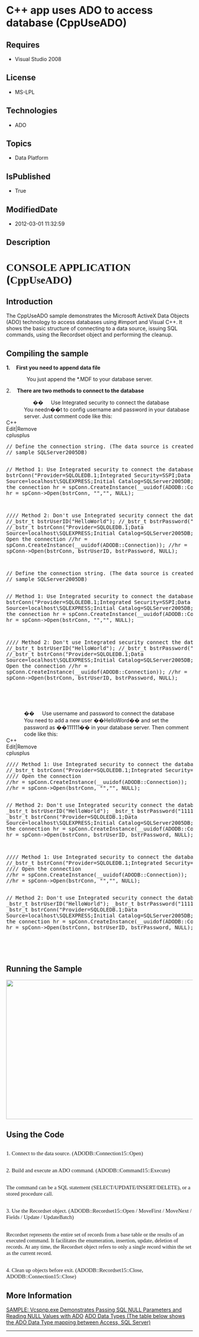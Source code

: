 # C++ app uses ADO to access database (CppUseADO)
## Requires
* Visual Studio 2008
## License
* MS-LPL
## Technologies
* ADO
## Topics
* Data Platform
## IsPublished
* True
## ModifiedDate
* 2012-03-01 11:32:59
## Description

<h1><span style="font-family:������">CONSOLE APPLICATION</span> (<span style="font-family:������">CppUseADO</span>)</h1>
<h2>Introduction</h2>
<p class="MsoNormal">The CppUseADO sample demonstrates the Microsoft ActiveX Data Objects (ADO) technology to access databases using #import and Visual C&#43;&#43;. It shows the basic structure of connecting to a data source, issuing SQL commands, using the Recordset
 object and performing the cleanup.<span style="">&nbsp; </span><span style=""></span></p>
<h2><span style="">Compiling the sample </span></h2>
<p class="MsoListParagraph" style=""><b style=""><span style=""><span style="">1.<span style="font:7.0pt &quot;Times New Roman&quot;">&nbsp;&nbsp;&nbsp;&nbsp;&nbsp;&nbsp;
</span></span></span></b><b style=""><span style="">First you need to append data file
</span></b></p>
<p class="MsoNormal"><span style=""><span style="">&nbsp;&nbsp;&nbsp;&nbsp;&nbsp;&nbsp;&nbsp;&nbsp;&nbsp;&nbsp;&nbsp;&nbsp;&nbsp;
</span>You just append the *.MDF to your database server.<b style=""> </b></span></p>
<p class="MsoListParagraphCxSpFirst" style=""><span style=""><span style="">2.<span style="font:7.0pt &quot;Times New Roman&quot;">&nbsp;&nbsp;&nbsp;&nbsp;&nbsp;&nbsp;
</span></span></span><b style=""><span style="">There are two methods to connect to the database</span></b><span style="">
</span></p>
<p class="MsoListParagraphCxSpLast" style="margin-top:0cm; margin-right:0cm; margin-bottom:0cm; margin-left:54.0pt; margin-bottom:.0001pt; line-height:normal; text-autospace:none">
<span style="font-family:Symbol"><span style="">��<span style="font:7.0pt &quot;Times New Roman&quot;">&nbsp;&nbsp;&nbsp;&nbsp;&nbsp;&nbsp;&nbsp;&nbsp;
</span></span></span>Use Integrated security to connect the database</p>
<p class="MsoNormal" style="margin-top:0cm; margin-right:0cm; margin-bottom:0cm; margin-left:36.0pt; margin-bottom:.0001pt; line-height:normal; text-autospace:none">
<span style="">You needn��t to config username and password in your database server. Just comment code like this:
</span></p>
<div class="scriptcode">
<div class="pluginEditHolder" pluginCommand="mceScriptCode">
<div class="title"><span>C&#43;&#43;</span></div>
<div class="pluginLinkHolder"><span class="pluginEditHolderLink">Edit</span>|<span class="pluginRemoveHolderLink">Remove</span>
</div>
<span class="hidden">cplusplus</span>
<pre class="hidden">
// Define the connection string. (The data source is created in the 
// sample SQLServer2005DB)


// Method 1: Use Integrated security to connect the database. 
_bstr_t bstrConn(&quot;Provider=SQLOLEDB.1;Integrated Security=SSPI;Data Source=localhost\\SQLEXPRESS;Initial Catalog=SQLServer2005DB;&quot;);
// Open the connection
hr = spConn.CreateInstance(__uuidof(ADODB::Connection));
hr = spConn-&gt;Open(bstrConn, &quot;&quot;,&quot;&quot;, NULL);


//// Method 2: Don't use Integrated security connect the database.
//_bstr_t bstrUserID(&quot;HelloWorld&quot;);
//_bstr_t bstrPassword(&quot;111111&quot;);
//_bstr_t bstrConn(&quot;Provider=SQLOLEDB.1;Data Source=localhost\\SQLEXPRESS;Initial Catalog=SQLServer2005DB;&quot;);
//// Open the connection
//hr = spConn.CreateInstance(__uuidof(ADODB::Connection));
//hr = spConn-&gt;Open(bstrConn, bstrUserID, bstrPassword, NULL);

</pre>
<pre id="codePreview" class="cplusplus">
// Define the connection string. (The data source is created in the 
// sample SQLServer2005DB)


// Method 1: Use Integrated security to connect the database. 
_bstr_t bstrConn(&quot;Provider=SQLOLEDB.1;Integrated Security=SSPI;Data Source=localhost\\SQLEXPRESS;Initial Catalog=SQLServer2005DB;&quot;);
// Open the connection
hr = spConn.CreateInstance(__uuidof(ADODB::Connection));
hr = spConn-&gt;Open(bstrConn, &quot;&quot;,&quot;&quot;, NULL);


//// Method 2: Don't use Integrated security connect the database.
//_bstr_t bstrUserID(&quot;HelloWorld&quot;);
//_bstr_t bstrPassword(&quot;111111&quot;);
//_bstr_t bstrConn(&quot;Provider=SQLOLEDB.1;Data Source=localhost\\SQLEXPRESS;Initial Catalog=SQLServer2005DB;&quot;);
//// Open the connection
//hr = spConn.CreateInstance(__uuidof(ADODB::Connection));
//hr = spConn-&gt;Open(bstrConn, bstrUserID, bstrPassword, NULL);

</pre>
</div>
</div>
<div class="endscriptcode">&nbsp;</div>
<p class="MsoNormal" style="margin-top:0cm; margin-right:0cm; margin-bottom:0cm; margin-left:36.0pt; margin-bottom:.0001pt; line-height:normal; text-autospace:none">
<span style=""><span style="">&nbsp;</span> </span></p>
<p class="MsoListParagraph" style="margin-top:0cm; margin-right:0cm; margin-bottom:0cm; margin-left:54.0pt; margin-bottom:.0001pt; text-indent:-18.0pt; line-height:normal; text-autospace:none">
<span style="font-family:Symbol"><span style="">��<span style="font:7.0pt &quot;Times New Roman&quot;">&nbsp;&nbsp;&nbsp;&nbsp;&nbsp;&nbsp;&nbsp;&nbsp;
</span></span></span>Use username and password to connect the database</p>
<p class="MsoNormal" style="margin-top:0cm; margin-right:0cm; margin-bottom:0cm; margin-left:36.0pt; margin-bottom:.0001pt; line-height:normal; text-autospace:none">
<span style="">You need to add a new user<span class="GramE"> ��</span>HelloWord�� and set the password as ��111111�� in your database server. Then comment code like this:
</span></p>
<div class="scriptcode">
<div class="pluginEditHolder" pluginCommand="mceScriptCode">
<div class="title"><span>C&#43;&#43;</span></div>
<div class="pluginLinkHolder"><span class="pluginEditHolderLink">Edit</span>|<span class="pluginRemoveHolderLink">Remove</span>
</div>
<span class="hidden">cplusplus</span>
<pre class="hidden">
//// Method 1: Use Integrated security to connect the database. 
//_bstr_t bstrConn(&quot;Provider=SQLOLEDB.1;Integrated Security=SSPI;Data Source=localhost\\SQLEXPRESS;Initial Catalog=SQLServer2005DB;&quot;);
//// Open the connection
//hr = spConn.CreateInstance(__uuidof(ADODB::Connection));
//hr = spConn-&gt;Open(bstrConn, &quot;&quot;,&quot;&quot;, NULL);


// Method 2: Don't use Integrated security connect the database.
_bstr_t bstrUserID(&quot;HelloWorld&quot;);
_bstr_t bstrPassword(&quot;111111&quot;);
_bstr_t bstrConn(&quot;Provider=SQLOLEDB.1;Data Source=localhost\\SQLEXPRESS;Initial Catalog=SQLServer2005DB;&quot;);
// Open the connection
hr = spConn.CreateInstance(__uuidof(ADODB::Connection));
hr = spConn-&gt;Open(bstrConn, bstrUserID, bstrPassword, NULL);

</pre>
<pre id="codePreview" class="cplusplus">
//// Method 1: Use Integrated security to connect the database. 
//_bstr_t bstrConn(&quot;Provider=SQLOLEDB.1;Integrated Security=SSPI;Data Source=localhost\\SQLEXPRESS;Initial Catalog=SQLServer2005DB;&quot;);
//// Open the connection
//hr = spConn.CreateInstance(__uuidof(ADODB::Connection));
//hr = spConn-&gt;Open(bstrConn, &quot;&quot;,&quot;&quot;, NULL);


// Method 2: Don't use Integrated security connect the database.
_bstr_t bstrUserID(&quot;HelloWorld&quot;);
_bstr_t bstrPassword(&quot;111111&quot;);
_bstr_t bstrConn(&quot;Provider=SQLOLEDB.1;Data Source=localhost\\SQLEXPRESS;Initial Catalog=SQLServer2005DB;&quot;);
// Open the connection
hr = spConn.CreateInstance(__uuidof(ADODB::Connection));
hr = spConn-&gt;Open(bstrConn, bstrUserID, bstrPassword, NULL);

</pre>
</div>
</div>
<div class="endscriptcode">&nbsp;</div>
<p class="MsoNormal" style="margin-bottom:0cm; margin-bottom:.0001pt; line-height:normal; text-autospace:none">
<span style=""></span></p>
<h2>Running the Sample</h2>
<p class="MsoNormal"><span style=""><img src="/site/view/file/53125/1/image.png" alt="" width="576" height="376" align="middle">
</span></p>
<h2>Using the Code</h2>
<h2><span style="font-size:11.0pt; line-height:115%; font-family:&quot;Calibri&quot;,&quot;sans-serif&quot;; font-weight:normal">1. Connect to the data source. (ADODB::Connection15::Open)
</span></h2>
<h2><span style="font-size:11.0pt; line-height:115%; font-family:&quot;Calibri&quot;,&quot;sans-serif&quot;; font-weight:normal">2. Build and execute an ADO command. (ADODB::Command15::Execute)
</span></h2>
<h2><span style="font-size:11.0pt; line-height:115%; font-family:&quot;Calibri&quot;,&quot;sans-serif&quot;; font-weight:normal">The command can be a SQL statement (SELECT/UPDATE/INSERT/DELETE), or a stored</span><span style="font-size:11.0pt; line-height:115%; font-family:&quot;Calibri&quot;,&quot;sans-serif&quot;; font-weight:normal">
</span><span style="font-size:11.0pt; line-height:115%; font-family:&quot;Calibri&quot;,&quot;sans-serif&quot;; font-weight:normal">procedure call.
</span></h2>
<h2><span style="font-size:11.0pt; line-height:115%; font-family:&quot;Calibri&quot;,&quot;sans-serif&quot;; font-weight:normal">3. Use the Recordset object. (ADODB::Recordset15::Open / MoveFirst / MoveNext / Fields / Update / UpdateBatch)
</span></h2>
<h2><span style="font-size:11.0pt; line-height:115%; font-family:&quot;Calibri&quot;,&quot;sans-serif&quot;; font-weight:normal">Recordset represents the entire set of records from a base table or the results of an executed command. It facilitates the enumeration, insertion, update,
 deletion of records. At any time, the Recordset object refers to only a single record within the set as the current record.
</span></h2>
<h2><span style="font-size:11.0pt; line-height:115%; font-family:&quot;Calibri&quot;,&quot;sans-serif&quot;; font-weight:normal">4. Clean up objects before exit. (ADODB::Recordset15::Close, ADODB::Connection15::Close)
</span></h2>
<h2>More Information<span style="font-size:11.0pt; line-height:115%; font-family:&quot;Calibri&quot;,&quot;sans-serif&quot;; font-weight:normal">
</span></h2>
<a href="http://support.microsoft.com/kb/229088">SAMPLE: Vcspnp.exe Demonstrates Passing SQL NULL Parameters and Reading NULL Values with ADO</a>
<a href="http://www.w3schools.com/ADO/ado_datatypes.asp">ADO Data Types<span style="">
</span>(The table below shows the ADO Data Type mapping between Access, SQL Server)</a>
<hr>
<div><a href="http://go.microsoft.com/?linkid=9759640" style="margin-top:3px"><img alt="" src="http://bit.ly/onecodelogo">
</a></div>

